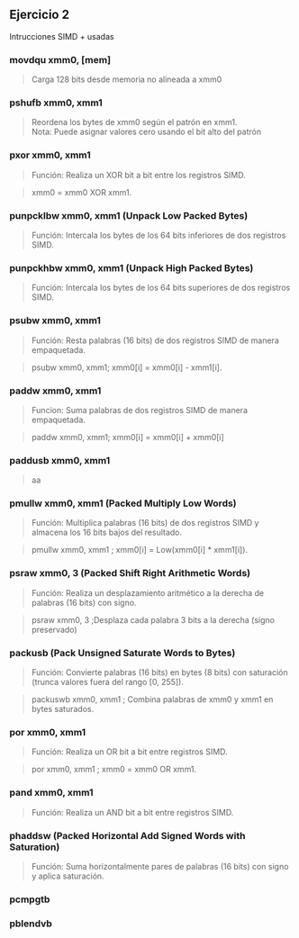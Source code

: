 ## Ejercicio 2

Intrucciones SIMD + usadas

### movdqu xmm0, [mem] 
>  Carga 128 bits desde memoria no alineada a xmm0 

### pshufb xmm0, xmm1 
> Reordena los bytes de xmm0 según el patrón en xmm1. <br>
> Nota: Puede asignar valores cero usando el bit alto del patrón

### pxor xmm0, xmm1 
> Función: Realiza un XOR bit a bit entre los registros SIMD. <br>

> xmm0 = xmm0 XOR xmm1.

### punpcklbw xmm0, xmm1 (Unpack Low Packed Bytes)
> Función: Intercala los bytes de los 64 bits inferiores de dos registros SIMD. <br>

### punpckhbw xmm0, xmm1 (Unpack High Packed Bytes)
> Función: Intercala los bytes de los 64 bits superiores de dos registros SIMD.

### psubw xmm0, xmm1
> Función: Resta palabras (16 bits) de dos registros SIMD de manera empaquetada. <BR>

> psubw xmm0, xmm1; xmm0[i] = xmm0[i] - xmm1[i].

### paddw xmm0, xmm1
> Funcion: Suma palabras de dos registros SIMD de manera empaquetada. <br>

> paddw xmm0, xmm1; xmm0[i] = xmm0[i] + xmm0[i]

### paddusb xmm0, xmm1
> aa

### pmullw xmm0, xmm1 (Packed Multiply Low Words)
> Función: Multiplica palabras (16 bits) de dos registros SIMD y almacena los 16 bits bajos del resultado. <br>

> pmullw xmm0, xmm1 ; xmm0[i] = Low(xmm0[i] * xmm1[i]).

### psraw xmm0, 3 (Packed Shift Right Arithmetic Words)
> Función: Realiza un desplazamiento aritmético a la derecha de palabras (16 bits) con signo. <br>

> psraw xmm0, 3 ;Desplaza cada palabra 3 bits a la derecha (signo preservado)

### packusb (Pack Unsigned Saturate Words to Bytes)
> Función: Convierte palabras (16 bits) en bytes (8 bits) con saturación (trunca valores fuera del rango [0, 255]).

> packuswb xmm0, xmm1 ; Combina palabras de xmm0 y xmm1 en bytes saturados.

### por xmm0, xmm1
> Función: Realiza un OR bit a bit entre registros SIMD.

> por xmm0, xmm1 ; xmm0 = xmm0 OR xmm1.

### pand xmm0, xmm1
> Función: Realiza un AND bit a bit entre registros SIMD.

### phaddsw (Packed Horizontal Add Signed Words with Saturation)
> Función: Suma horizontalmente pares de palabras (16 bits) con signo y aplica saturación.

### pcmpgtb

### pblendvb